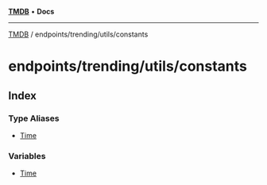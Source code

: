 [**TMDB**](../../../../README.md) • **Docs**

***

[TMDB](../../../../README.md) / endpoints/trending/utils/constants

# endpoints/trending/utils/constants

## Index

### Type Aliases

- [Time](type-aliases/Time.md)

### Variables

- [Time](variables/Time.md)
